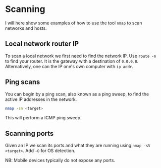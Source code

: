 # Scanning

I will here show some examples of how to use the tool `nmap` to scan networks
and hosts.

## Local network router IP

To scan a local network we first need to find the network IP. Use `route -n` to
find your router. It is the gateway with a destination of `0.0.0.0`.
Alternatively, one can the IP one's own computer with `ip addr`.

## Ping scans

You can begin by a ping scan, also known as a ping sweep, to find the active IP
addresses in the network.

```sh
nmap -sn <target>
```

This will perform a ICMP ping sweep.

## Scanning ports

Given an IP we scan its ports and what they are running using
`nmap -sV <target>`. Add `-O` for OS detection.

NB: Mobile devices typically do not expose any ports.
